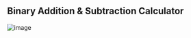 ## Binary Addition & Subtraction Calculator


![image](https://github.com/Thisal-D/Thisal-D.github.io/assets/93121062/57333ef8-5de1-4270-a6fb-f1dd070eb063)
